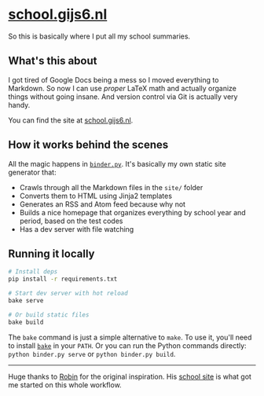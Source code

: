 # [school.gijs6.nl](https://school.gijs6.nl)

So this is basically where I put all my school summaries.

## What's this about

I got tired of Google Docs being a mess so I moved everything to Markdown. So now I can use *proper* LaTeX math and actually organize things without going insane. And version control via Git is actually very handy.

You can find the site at [school.gijs6.nl](https://school.gijs6.nl).

## How it works behind the scenes

All the magic happens in [`binder.py`](binder.py). It's basically my own static site generator that:

- Crawls through all the Markdown files in the `site/` folder
- Converts them to HTML using Jinja2 templates
- Generates an RSS and Atom feed because why not
- Builds a nice homepage that organizes everything by school year and period, based on the test codes
- Has a dev server with file watching

## Running it locally

```bash
# Install deps
pip install -r requirements.txt

# Start dev server with hot reload
bake serve

# Or build static files
bake build
```

The `bake` command is just a simple alternative to `make`. To use it, you'll need to install [`bake`](https://git.dupunkto.org/~meta/dotfiles/blob/master/bin/bake) in your `PATH`. Or you can run the Python commands directly: `python binder.py serve` or `python binder.py build`.

---

Huge thanks to [Robin](https://github.com/RobinBoers) for the original inspiration. His [school site](https://github.com/RobinBoers/school.geheimesite.nl) is what got me started on this whole workflow.
